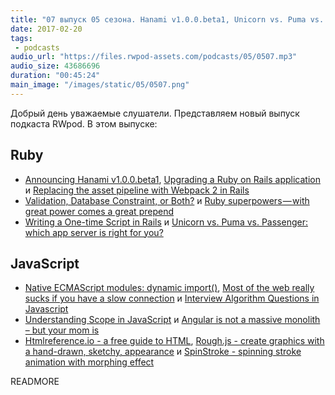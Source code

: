 ```yaml
---
title: "07 выпуск 05 сезона. Hanami v1.0.0.beta1, Unicorn vs. Puma vs. Passenger, Understanding Scope in JavaScript, Htmlreference.io и прочее"
date: 2017-02-20
tags:
 - podcasts
audio_url: "https://files.rwpod-assets.com/podcasts/05/0507.mp3"
audio_size: 43686696
duration: "00:45:24"
main_image: "/images/static/05/0507.png"
---
```


Добрый день уважаемые слушатели. Представляем новый выпуск подкаста RWpod. В этом выпуске:

## Ruby

 - [Announcing Hanami v1.0.0.beta1](http://hanamirb.org/blog/2017/02/14/announcing-hanami-100beta1.html), [Upgrading a Ruby on Rails application](http://blog.michelada.io/upgrading-a-ruby-on-rails-application) и [Replacing the asset pipeline with Webpack 2 in Rails](http://www.krisquigley.co.uk/2017/02/17/replacing-the-asset-pipeline-with-webpack-2-in-rails.html)
 -  [Validation, Database Constraint, or Both?](https://robots.thoughtbot.com/validation-database-constraint-or-both) и [Ruby superpowers — with great power comes a great prepend](https://medium.com/@ricardobrazao/ruby-superpowers-with-great-power-comes-a-great-prepend-6c1ccd2a7205)
 - [Writing a One-time Script in Rails](https://www.justinweiss.com/articles/writing-a-one-time-script-in-rails/) и [Unicorn vs. Puma vs. Passenger: which app server is right for you?](http://blog.scoutapp.com/articles/2017/02/10/which-ruby-app-server-is-right-for-you)

## JavaScript

 - [Native ECMAScript modules: dynamic import()](https://blog.hospodarets.com/native-ecmascript-modules-dynamic-import), [Most of the web really sucks if you have a slow connection](http://danluu.com/web-bloat/) и [Interview Algorithm Questions in Javascript](https://github.com/kennymkchan/interview-questions-in-javascript)
 - [Understanding Scope in JavaScript](https://scotch.io/tutorials/understanding-scope-in-javascript) и [Angular is not a massive monolith – but your mom is](https://gofore.com/angular-is-not-a-massive-monolith/)
 - [Htmlreference.io - a free guide to HTML](http://htmlreference.io/), [Rough.js - create graphics with a hand-drawn, sketchy, appearance](https://roughjs.com/) и [SpinStroke - spinning stroke animation with morphing effect](https://lichin.me/spinStroke/)

READMORE
